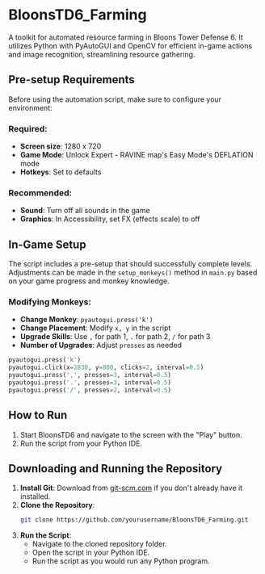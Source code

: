 # BloonsTD6_Farming
A toolkit for automated resource farming in Bloons Tower Defense 6. It utilizes Python with PyAutoGUI and OpenCV for efficient in-game actions and image recognition, streamlining resource gathering.

## Pre-setup Requirements
Before using the automation script, make sure to configure your environment:

### Required:
- **Screen size**: 1280 x 720
- **Game Mode**: Unlock Expert - RAVINE map's Easy Mode's DEFLATION mode
- **Hotkeys**: Set to defaults

### Recommended:
- **Sound**: Turn off all sounds in the game
- **Graphics**: In Accessibility, set FX (effects scale) to off

## In-Game Setup
The script includes a pre-setup that should successfully complete levels. Adjustments can be made in the `setup_monkeys()` method in `main.py` based on your game progress and monkey knowledge.

### Modifying Monkeys:
- **Change Monkey**: `pyautogui.press('k')`
- **Change Placement**: Modify `x, y` in the script
- **Upgrade Skills**: Use `,` for path 1, `.` for path 2, `/` for path 3
- **Number of Upgrades**: Adjust `presses` as needed

```python
pyautogui.press('k')
pyautogui.click(x=2830, y=800, clicks=2, interval=0.5)
pyautogui.press(',', presses=3, interval=0.5)
pyautogui.press('.', presses=3, interval=0.5)
pyautogui.press('/', presses=2, interval=0.5)
```

## How to Run
1. Start BloonsTD6 and navigate to the screen with the "Play" button.
2. Run the script from your Python IDE.

## Downloading and Running the Repository
1. **Install Git**: Download from [git-scm.com](https://git-scm.com/downloads) if you don't already have it installed.
2. **Clone the Repository**:
   ```bash
   git clone https://github.com/yourusername/BloonsTD6_Farming.git
   ```
3. **Run the Script**:
   - Navigate to the cloned repository folder.
   - Open the script in your Python IDE.
   - Run the script as you would run any Python program.
